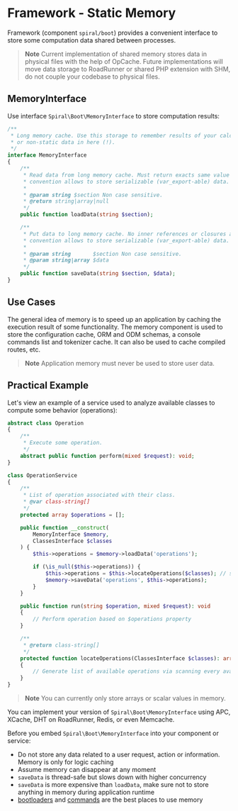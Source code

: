 # Framework - Static Memory

Framework (component `spiral/boot`) provides a convenient interface to store some computation data shared between
processes.

> **Note**
> Current implementation of shared memory stores data in physical files with the help of OpCache. Future implementations
> will move data storage to RoadRunner or shared PHP extension with SHM, do not couple your codebase to physical files.

## MemoryInterface

Use interface `Spiral\Boot\MemoryInterface` to store computation results:

```php
/**
 * Long memory cache. Use this storage to remember results of your calculations, do not store user
 * or non-static data in here (!).
 */
interface MemoryInterface
{
    /**
     * Read data from long memory cache. Must return exacts same value as saved or null. Current
     * convention allows to store serializable (var_export-able) data.
     *
     * @param string $section Non case sensitive.
     * @return string|array|null
     */
    public function loadData(string $section);

    /**
     * Put data to long memory cache. No inner references or closures are allowed. Current
     * convention allows to store serializable (var_export-able) data.
     *
     * @param string       $section Non case sensitive.
     * @param string|array $data
     */
    public function saveData(string $section, $data);
}
```

## Use Cases

The general idea of memory is to speed up an application by caching the execution result of some functionality. The
memory component is used to store the configuration cache, ORM and ODM schemas, a console commands list and tokenizer cache.
It can also be used to cache compiled routes, etc.

> **Note**
> Application memory must never be used to store user data.

## Practical Example

Let's view an example of a service used to analyze available classes to compute some behavior (operations):

```php
abstract class Operation
{
    /**
     * Execute some operation.
     */
    abstract public function perform(mixed $request): void;
}

class OperationService
{
    /**
     * List of operation associated with their class.
     * @var class-string[] 
     */
    protected array $operations = [];

    public function __construct(
        MemoryInterface $memory, 
        ClassesInterface $classes
    ) {
        $this->operations = $memory->loadData('operations');

        if (\is_null($this->operations)) {
            $this->operations = $this->locateOperations($classes); // slow operation
            $memory->saveData('operations', $this->operations);
        }      
    }

    public function run(string $operation, mixed $request): void
    {
        // Perform operation based on $operations property
    }

    /**
     * @return class-string[]
     */
    protected function locateOperations(ClassesInterface $classes): array
    {
        // Generate list of available operations via scanning every available class
    }
}
```

> **Note**
> You can currently only store arrays or scalar values in memory.

You can implement your version of `Spiral\Boot\MemoryInterface` using APC, XCache, DHT on RoadRunner, Redis, or even
Memcache.

Before you embed `Spiral\Boot\MemoryInterface` into your component or service:

* Do not store any data related to a user request, action or information. Memory is only for logic caching
* Assume memory can disappear at any moment
* `saveData` is thread-safe but slows down with higher concurrency
* `saveData` is more expensive than `loadData`, make sure not to store anything in memory during application runtime
* [bootloaders](/framework/bootloaders.md) and [commands](/console/commands.md) are the best places to use memory
